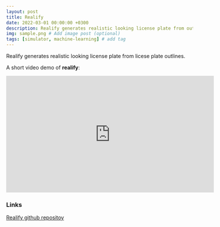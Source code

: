 ```yaml
---
layout: post
title: Realify
date: 2022-03-01 00:00:00 +0300
description: Realify generates realistic looking license plate from outlines ...
img: sample.png # Add image post (optional)
tags: [simulator, machine-learning] # add tag
---
```


Realify generates realistic looking license plate from licese plate outlines.

A short video demo of **realify**:

<iframe width="560" height="315" src="https://www.youtube.com/embed/D-7qlTAg3Zw" title="YouTube video player" frameborder="0" allow="accelerometer; autoplay; clipboard-write; encrypted-media; gyroscope; picture-in-picture" allowfullscreen></iframe>


### Links

[Realify github repositoy](https://github.com/ebadi/realify)
